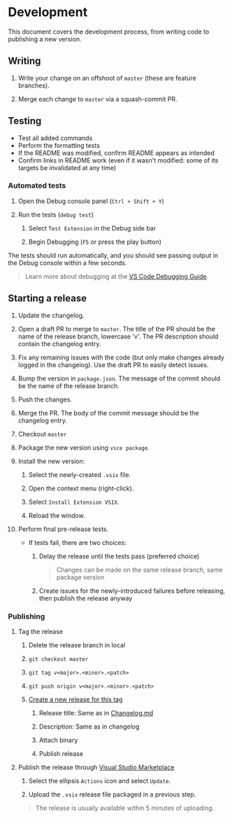 # Development

This document covers the development process, from writing code to publishing a new version.

## Writing

1. Write your change on an offshoot of `master` (these are feature branches).

1. Merge each change to `master` via a squash-commit PR.

## Testing

-   Test all added commands
-   Perform the formatting tests
-   If the README was modified, confirm README appears as intended
-   Confirm links in README work (even if it wasn't modified: some of its targets be invalidated at any time)

### Automated tests

1. Open the Debug console panel (`Ctrl + Shift + Y`)

1. Run the tests (`debug test`)

    1. Select `Test Extension` in the Debug side bar

    1. Begin Debugging (`F5` or press the play button)

The tests should run automatically, and you should see passing output in the Debug console within a few seconds.

> Learn more about debugging at the [VS Code Debugging Guide](https://code.visualstudio.com/Docs/editor/debugging).

## Starting a release

1.  Update the changelog.

1.  Open a draft PR to merge to `master`. The title of the PR should be the name of the release branch, lowercase 'v'. The PR description should contain the changelog entry.

1.  Fix any remaining issues with the code (but only make changes already logged in the changelog). Use the draft PR to easily detect issues.

1.  Bump the version in `package.json`. The message of the commit should be the name of the release branch.

1.  Push the changes.

1.  Merge the PR. The body of the commit message should be the changelog entry.

1.  Checkout `master`

1.  Package the new version using `vsce package`.

1.  Install the new version:

    1. Select the newly-created `.vsix` file.

    1. Open the context menu (right-click).

    1. Select `Install Extension VSIX`.

    1. Reload the window.

1.  Perform final pre-release tests.

    -   If tests fail, there are two choices:

        1. Delay the release until the tests pass (preferred choice)

            > Changes can be made on the same release branch, same package version

        1. Create issues for the newly-introduced failures before releasing, then publish the release anyway

### Publishing

1. Tag the release

    1. Delete the release branch in local

    1. `git checkout master`

    1. `git tag v<major>.<minor>.<patch>`

    1. `git push origin v<major>.<minor>.<patch>`

    1. [Create a new release for this tag](https://github.com/mark-wiemer/vscode-autohotkey-plus-plus/tags)

        1. Release title: Same as in [Changelog.md](../Changelog.md)

        1. Description: Same as in changelog

        1. Attach binary

        1. Publish release

1. Publish the release through [Visual Studio Marketplace](https://marketplace.visualstudio.com/manage/publishers/mark-wiemer)

    1. Select the ellipsis `Actions` icon and select `Update`.

    1. Upload the `.vsix` release file packaged in a previous step.

    > The release is usually available within 5 minutes of uploading.
